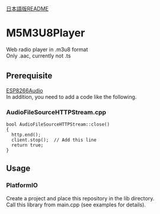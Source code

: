 [日本語版README](./README-jp.md)
# M5M3U8Player  
Web radio player in .m3u8 format  
Only .aac, currently not .ts  

## Prerequisite 　
[ESP8266Audio](https://github.com/earlephilhower/ESP8266Audio)  
In addition, you need to add a code like the following.  

### AudioFileSourceHTTPStream.cpp  
```
bool AudioFileSourceHTTPStream::close()
{
  http.end();
  client.stop();  // Add this line
  return true;
}
```

## Usage  
### PlatformIO  
Create a project and place this repository in the lib directory.  
Call this library from main.cpp (see examples for details).  
